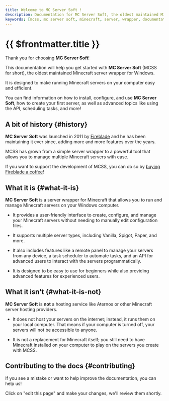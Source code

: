 ```yaml
---
title: Welcome to MC Server Soft !
description: Documentation for MC Server Soft, the oldest maintained Minecraft server wrapper for Windows.
keywords: [mcss, mc server soft, minecraft, server, wrapper, documentation, getting started]
---
```


# {{ $frontmatter.title }}

Thank you for choosing **MC Server Soft**!

This documentation will help you get started with **MC Server Soft** (MCSS for short), the oldest maintained Minecraft server wrapper for Windows.

It is designed to make running Minecraft servers on your computer easy and efficient.

You can find information on how to install, configure, and use **MC Server Soft**, how to create your first server, as well as advanced topics like using the API, scheduling tasks, and more!

## A bit of history {#history}

**MC Server Soft** was launched in 2011 by [Fireblade](https://ko-fi.com/fiahblade) and he has been maintaining it ever since, adding more and more features over the years.

MCSS has grown from a simple server wrapper to a powerful tool that allows you to manage multiple Minecraft servers with ease.

If you want to support the development of MCSS, you can do so by [buying Fireblade a coffee](https://ko-fi.com/fiahblade)!

## What it is {#what-it-is}

**MC Server Soft** is a server wrapper for Minecraft that allows you to run and manage Minecraft servers on your Windows computer.

- It provides a user-friendly interface to create, configure, and manage your Minecraft servers without needing to manually edit configuration files.

- It supports multiple server types, including Vanilla, Spigot, Paper, and more.

- It also includes features like a remote panel to manage your servers from any device, a task scheduler to automate tasks, and an API for advanced users to interact with the servers programmatically.

- It is designed to be easy to use for beginners while also providing advanced features for experienced users.

## What it isn't {#what-it-is-not}

**MC Server Soft** is **not** a hosting service like Aternos or other Minecraft server hosting providers.

- It does not host your servers on the internet; instead, it runs them on your local computer. That means if your computer is turned off, your servers will not be accessible to anyone.

<!-- - It is a tool to help you manage your own Minecraft servers, giving you full control over the server files and configurations. -->

- It is not a replacement for Minecraft itself; you still need to have Minecraft installed on your computer to play on the servers you create with MCSS.

## Contributing to the docs {#contributing}

If you see a mistake or want to help improve the documentation, you can help us!

Click on "edit this page" and make your changes, we'll review them shortly.
